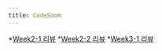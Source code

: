 ```yaml
---
title: CodeSoom
---
```


*[Week2-1 리뷰](Week2-1.md)
*[Week2-2 리뷰](Week2-2.md)
*[Week3-1 리뷰](Week3-1.md)
